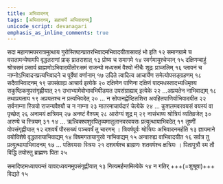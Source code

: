 ```yaml
---
title: अभिवादनम्
tags: [अभिवादनम्, ब्रह्मचर्ये अभिवादनम्]
unicode_script: devanagari
emphasis_as_inline_comments: true
---
```


सदा महान्तमपररात्रमुत्थाय गुरोस्तिष्ठन्प्रातरभिवादमभिवादयीतासावहं भो इति १२ समानग्रामे च वसतामन्येषामपि वृद्धतराणां प्राक् प्रातराशात् १३ प्रोष्य च समागमे १४ स्वर्गमायुश्चेप्सन् १५ दक्षिणम्बाहुं श्रोत्रसमं प्रसार्य ब्राह्मणोऽभिवादयीतोरःसमं राजन्यो मध्यसमं वैश्यो नीचैः शूद्रः प्रञ्जलिम् १६ प्लावनं च नाम्नोऽभिवादनप्रत्यभिवादने च पूर्वेषां वर्णानाम् १७ उदिते त्वादित्य आचार्येण समेत्योपसङ्ग्रहणम् १८ सदैवाभिवादनम् १९ उपसंग्राह्य आचार्य इत्येके २० दक्षिणेन पाणिना दक्षिणं पादमधस्तादभ्यधिमृश्य सकुष्ठिकमुपसंगृह्णीयात् २१ उभाभ्यामेवोभावभिपीडयत उपसंग्राह्याव् इत्येके २२ …अप्रयतेन नाभिवाद्यम् १८ तथाप्रयताय १९  अप्रयतश्च न प्रत्यभिवदेत् २० …  न सोपानह्वेष्टितशिरा अवहितपाणिर्वाभिवादयीत २२ सर्वनाम्ना स्त्रियो राजन्यवैश्यौ च न नाम्ना २३ मातरमाचार्यदारं चेत्येके २४
… कुशलमवरवयसं वयस्यं वा पृच्छेत् २६ अनामयं क्षत्रियम् २७ अनष्टं वैश्यम् २८ आरोग्यं शूद्र म् २९ नासंभाष्य श्रोत्रियं व्यतिव्रजेत् ३० अरण्ये च स्त्रियम् ३१ १४
…  ऋत्विक्श्वशुरपितृव्यमातुलानवरवयसः प्रत्युत्थायाभिवदेत् ११ तूष्णीं वोपसंगृह्णीयात् १२ दशवर्षं पौरसख्यं पञ्चवर्षं तु चारणम् । त्रिवर्षपूर्वः श्रोत्रियः अभिवादनमर्हति १३ ज्ञायमाने वयोविशेषे वृद्धतरायाभिवाद्यम् १४  विषमगतायागुरवे नाभिवाद्यम् १५ अन्वारुह्य वाभिवादयीत १६ सर्वत्र तु प्रत्युत्थायाभिवादनम् १७ … पतिवयसः स्त्रियः २१ दशवर्षश्च ब्राह्मणः शतवर्षश्च क्षत्रियः । पितापुत्रौ स्म तौ विद्धि तयोस्तु ब्राह्मणः पिता २५ 

समादिष्टमध्यापयन्तं यावदध्ययनमुपसंगृह्णीयात् १३ नित्यमर्हन्तमित्येके १४ न गतिर् +++(=शुश्रूषा)+++ विद्यते १५ 